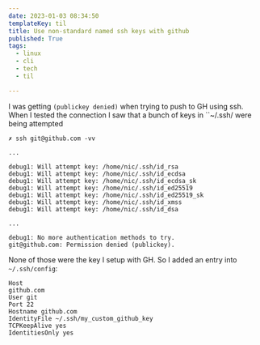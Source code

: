 ```yaml
---
date: 2023-01-03 08:34:50
templateKey: til
title: Use non-standard named ssh keys with github
published: True
tags:
  - linux
  - cli
  - tech
  - til

---
```


I was getting `(publickey denied)` when trying to push to GH using ssh. When I
tested the connection I saw that a bunch of keys in ``~/.ssh/ were being
attempted

```console
✗ ssh git@github.com -vv

...

debug1: Will attempt key: /home/nic/.ssh/id_rsa 
debug1: Will attempt key: /home/nic/.ssh/id_ecdsa 
debug1: Will attempt key: /home/nic/.ssh/id_ecdsa_sk 
debug1: Will attempt key: /home/nic/.ssh/id_ed25519 
debug1: Will attempt key: /home/nic/.ssh/id_ed25519_sk 
debug1: Will attempt key: /home/nic/.ssh/id_xmss 
debug1: Will attempt key: /home/nic/.ssh/id_dsa 

...

debug1: No more authentication methods to try.
git@github.com: Permission denied (publickey).

```

None of those were the key I setup with GH. So I added an entry
into `~/.ssh/config`:

```text
Host
github.com
User git
Port 22
Hostname github.com
IdentityFile ~/.ssh/my_custom_github_key
TCPKeepAlive yes
IdentitiesOnly yes 

```

